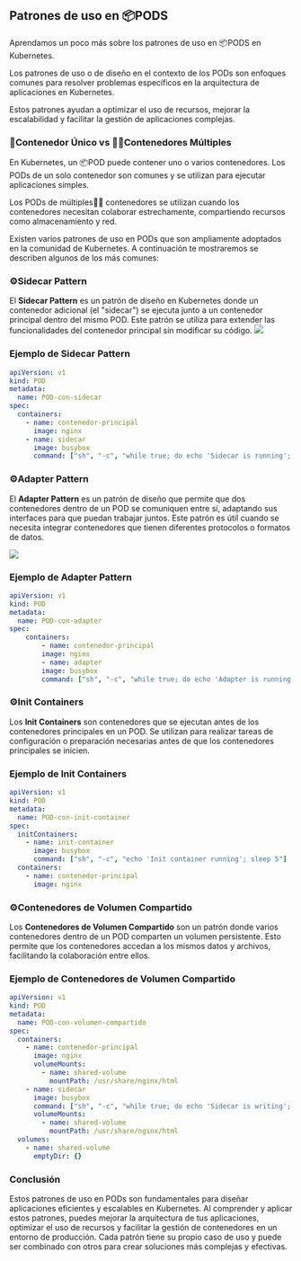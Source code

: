 ﻿## Patrones de uso en 📦PODS
Aprendamos un poco más sobre los patrones de uso en 📦PODS en Kubernetes.

Los patrones de uso o de diseño en el contexto de los  PODs son enfoques comunes para resolver problemas específicos en la arquitectura de aplicaciones en Kubernetes.

Estos patrones ayudan a optimizar el uso de recursos, mejorar la escalabilidad y facilitar la gestión de aplicaciones complejas.

### 🐳Contenedor Único vs 🐳🐳Contenedores Múltiples

En Kubernetes, un 📦POD puede contener uno o varios contenedores. Los PODs de un solo contenedor son comunes y se utilizan para ejecutar aplicaciones simples.

Los PODs de múltiples🐳🐳 contenedores se utilizan cuando los contenedores necesitan colaborar estrechamente, compartiendo recursos como almacenamiento y red.


Existen varios patrones de uso en PODs que son ampliamente adoptados en la comunidad de Kubernetes. A continuación te mostraremos se describen algunos de los más comunes:


### ⚙️Sidecar Pattern
El **Sidecar Pattern** es un patrón de diseño en Kubernetes donde un contenedor adicional (el "sidecar") se ejecuta junto a un contenedor principal dentro del mismo POD. Este patrón se utiliza para extender las funcionalidades del contenedor principal sin modificar su código.
![](https://i0.wp.com/lab.wallarm.com/wp-content/uploads/2024/12/89.3.jpg)

### Ejemplo de Sidecar Pattern

```yaml
apiVersion: v1
kind: POD
metadata:
  name: POD-con-sidecar
spec:
  containers:
    - name: contenedor-principal
      image: nginx
    - name: sidecar
      image: busybox
      command: ["sh", "-c", "while true; do echo 'Sidecar is running'; sleep 10; done"]
```

### ⚙️Adapter Pattern
El **Adapter Pattern** es un patrón de diseño que permite que dos contenedores dentro de un POD se comuniquen entre sí, adaptando sus interfaces para que puedan trabajar juntos. Este patrón es útil cuando se necesita integrar contenedores que tienen diferentes protocolos o formatos de datos.

![](https://i0.wp.com/lab.wallarm.com/wp-content/uploads/2024/12/89.2-min.jpg?w=770&ssl=1)

### Ejemplo de Adapter Pattern
```yaml
apiVersion: v1
kind: POD
metadata:
  name: POD-con-adapter
spec:
    containers:
        - name: contenedor-principal
        image: nginx
        - name: adapter
        image: busybox
        command: ["sh", "-c", "while true; do echo 'Adapter is running'; sleep 10; done"]
```

### ⚙️Init Containers
Los **Init Containers** son contenedores que se ejecutan antes de los contenedores principales en un POD. Se utilizan para realizar tareas de configuración o preparación necesarias antes de que los contenedores principales se inicien.

### Ejemplo de Init Containers

```yaml
apiVersion: v1
kind: POD
metadata:
  name: POD-con-init-container
spec:
  initContainers:
    - name: init-container
      image: busybox
      command: ["sh", "-c", "echo 'Init container running'; sleep 5"]
  containers:
    - name: contenedor-principal
      image: nginx
```

### ⚙️Contenedores de Volumen Compartido
Los **Contenedores de Volumen Compartido** son un patrón donde varios contenedores dentro de un POD comparten un volumen persistente. Esto permite que los contenedores accedan a los mismos datos y archivos, facilitando la colaboración entre ellos.
### Ejemplo de Contenedores de Volumen Compartido
```yaml
apiVersion: v1
kind: POD
metadata:
  name: POD-con-volumen-compartido
spec:
  containers:
    - name: contenedor-principal
      image: nginx
      volumeMounts:
        - name: shared-volume
          mountPath: /usr/share/nginx/html
    - name: sidecar
      image: busybox
      command: ["sh", "-c", "while true; do echo 'Sidecar is writing'; echo 'Hello from Sidecar' > /usr/share/nginx/html/index.html; sleep 10; done"]
      volumeMounts:
        - name: shared-volume
          mountPath: /usr/share/nginx/html
  volumes:
    - name: shared-volume
      emptyDir: {}
```
### Conclusión

Estos patrones de uso en PODs son fundamentales para diseñar aplicaciones eficientes y escalables en Kubernetes. Al comprender y aplicar estos patrones, puedes mejorar la arquitectura de tus aplicaciones, optimizar el uso de recursos y facilitar la gestión de contenedores en un entorno de producción. Cada patrón tiene su propio caso de uso y puede ser combinado con otros para crear soluciones más complejas y efectivas.
